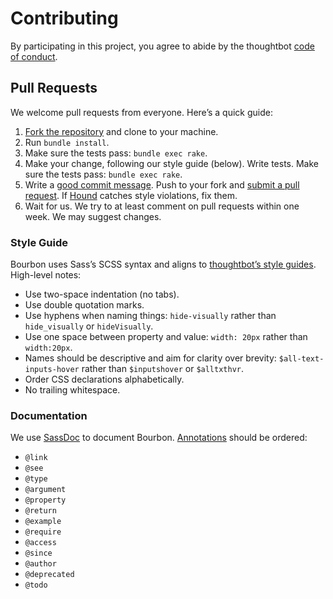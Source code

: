 # Contributing

By participating in this project, you agree to abide by the thoughtbot
[code of conduct](https://thoughtbot.com/open-source-code-of-conduct).

## Pull Requests

We welcome pull requests from everyone. Here’s a quick guide:

1. [Fork the repository][fork] and clone to your machine.
1. Run `bundle install`.
1. Make sure the tests pass: `bundle exec rake`.
1. Make your change, following our style guide (below). Write tests. Make sure
   the tests pass: `bundle exec rake`.
1. Write a [good commit message][commit]. Push to your fork and
   [submit a pull request][pr]. If [Hound] catches style violations, fix them.
1. Wait for us. We try to at least comment on pull requests within one week. We
   may suggest changes.

[fork]: https://github.com/thoughtbot/bourbon/fork
[commit]: http://tbaggery.com/2008/04/19/a-note-about-git-commit-messages.html
[pr]: https://github.com/thoughtbot/bourbon/compare/
[hound]: https://houndci.com

### Style Guide

Bourbon uses Sass’s SCSS syntax and aligns to
[thoughtbot’s style guides][sass guide]. High-level notes:

- Use two-space indentation (no tabs).
- Use double quotation marks.
- Use hyphens when naming things: `hide-visually` rather than `hide_visually` or
  `hideVisually`.
- Use one space between property and value: `width: 20px` rather than
  `width:20px`.
- Names should be descriptive and aim for clarity over brevity:
  `$all-text-inputs-hover` rather than `$inputshover` or `$alltxthvr`.
- Order CSS declarations alphabetically.
- No trailing whitespace.

[sass guide]: https://github.com/thoughtbot/guides
[SCSS-Lint]: https://github.com/brigade/scss-lint

### Documentation

We use [SassDoc] to document Bourbon. [Annotations] should be ordered:

- `@link`
- `@see`
- `@type`
- `@argument`
- `@property`
- `@return`
- `@example`
- `@require`
- `@access`
- `@since`
- `@author`
- `@deprecated`
- `@todo`

[SassDoc]: http://sassdoc.com
[Annotations]: http://sassdoc.com/annotations
